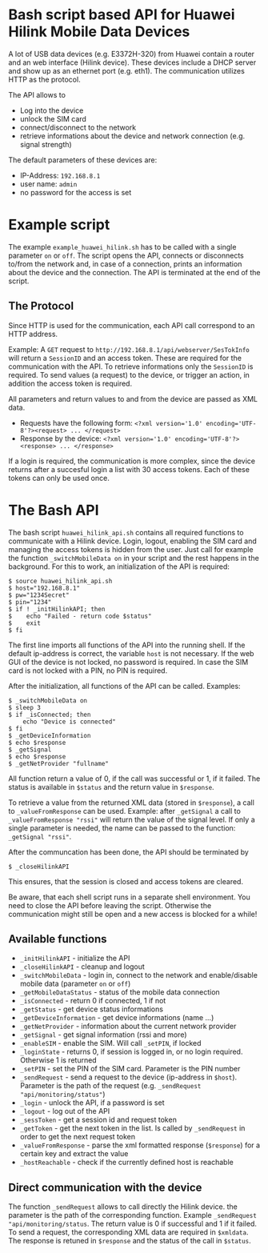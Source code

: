 # Bash script based API for Huawei Hilink Mobile Data Devices
A lot of USB data devices (e.g. E3372H-320) from Huawei contain a router and an web interface (Hilink device). These devices 
include a DHCP server and show up as an ethernet port (e.g. eth1).
The communication utilizes HTTP as the protocol.

The API allows to 
* Log into the device
* unlock the SIM card
* connect/disconnect to the network
* retrieve informations about the device and network connection (e.g. signal strength)

The default parameters of these devices are:
* IP-Address: `192.168.8.1`
* user name: `admin`
* no password for the access is set

# Example script
The example `example_huawei_hilink.sh` has to be called with a single parameter `on` or `off`. The script opens the API, connects or disconnects to/from the network and, in case of a connection, prints an information about the device and the connection. The API is terminated at the end of the script.

## The Protocol
Since HTTP is used for the communication, each API call correspond to an HTTP address.

Example: A `GET` request to `http://192.168.8.1/api/webserver/SesTokInfo` will return a `SessionID` and an access token.
These are required for the communication with the API. To retrieve informations only the `SessionID` is required. To send values  (a request) to the device, or trigger an action, in addition the access token is required.

All parameters and return values to and from the device are passed as XML data.
* Requests have the following form: `<?xml version='1.0' encoding='UTF-8'?><request> ... </request>`   
* Response by the device: `<?xml version='1.0' encoding='UTF-8'?><response> ... </response>`

If a login is required, the communication is more complex, since the device returns after a succesful login a list with 30 access tokens. Each of these tokens can only be used once.   

# The Bash API
The bash script `huawei_hilink_api.sh` contains all required functions to communicate with a Hilink device. Login, logout, enabling the SIM card and managing the access tokens is hidden from the user. Just call for example the function `_switchMobileData on` in your script and the rest happens in the background. For this to work, an initialization of the API is required:
```
$ source huawei_hilink_api.sh
$ host="192.168.8.1"
$ pw="1234Secret"
$ pin="1234"
$ if ! _initHilinkAPI; then 
$    echo "Failed - return code $status"
$    exit
$ fi
```

The first line imports all functions of the API into the running shell. If the default ip-address is correct, the variable `host` is not necessary. If the web GUI of the device is not locked, no password is required. In case the SIM card is not locked with a PIN, no PIN is required.

After the initialization, all functions of the API can be called.
Examples:

```
$ _switchMobileData on
$ sleep 3
$ if _isConnected; then
	echo "Device is connected"
$ fi
$ _getDeviceInformation
$ echo $response
$ _getSignal
$ echo $response
$ _getNetProvider "fullname"
```
All function return a value of 0, if the call was successful or 1, if it failed. The status is available in `$status` and the return value in `$response`.

To retrieve a value from the returned XML data (stored in `$response`), a call to `_valueFromResponse` can be used. Example: 
after `_getSignal` a call to `_valueFromResponse "rssi"` will return the value of the signal level. If only a single parameter is needed, the name can be passed to the function: `_getSignal "rssi"`.

After the communcation has been done, the API should be terminated by 
```
$ _closeHilinkAPI
```
This ensures, that the session is closed and access tokens are cleared.

Be aware, that each shell script runs in a separate shell environment. You need to close the API before leaving the script. Otherwise the communication might still be open and a new access is blocked for a while!

## Available functions

* `_initHilinkAPI` - initialize the API 
* `_closeHilinkAPI` - cleanup and logout
* `_switchMobileData` - login in, connect to the network and enable/disable mobile data (parameter `on` or `off`) 
* `_getMobileDataStatus` - status of the mobile data connection 
* `_isConnected` - return 0 if connected, 1 if not
* `_getStatus` - get device status informations
* `_getDeviceInformation` - get device informations (name ...)
* `_getNetProvider` - information about the current network provider
* `_getSignal` - get signal information (rssi and more)
* `_enableSIM` - enable the SIM. Will call `_setPIN`, if locked
* `_loginState` - returns 0, if session is logged in, or no login required. Otherwise 1 is returned
* `_setPIN` - set the PIN of the SIM card. Parameter is the PIN number
* `_sendRequest` - send a request to the device (ip-address in `$host`). Parameter is the path of the request (e.g. `_sendRequest "api/monitoring/status"`)
* `_login` - unlock the API, if a password is set
* `_logout` - log out of the API
* `_sessToken` - get a session id and request token
* `_getToken` - get the next token in the list. Is called by `_sendRequest` in order to get the next request token
* `_valueFromResponse` - parse the xml formatted response (`$response`) for a certain key and extract the value 
* `_hostReachable` - check if the currently defined host is reachable


## Direct communication with the device
The function `_sendRequest` allows to call directly the Hilink device. the parameter is the path of the corresponding function. Example `_sendRequest "api/monitoring/status`. The return value is 0 if successful and 1 if it failed. To send a request, the corresponding XML data are required in `$xmldata`. The response is retuned in `$response` and the status of the call in `$status`.

